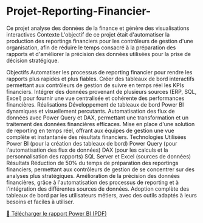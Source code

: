 # Projet-Reporting-Financier-
Ce projet analyse des données de la finance et génère des visualisations interactives
Contexte
L'objectif de ce projet était d'automatiser la production des reportings financiers pour les contrôleurs de gestion d'une organisation, afin de réduire le temps consacré à la préparation des rapports et d'améliorer la précision des données utilisées pour la prise de décision stratégique.

Objectifs
Automatiser les processus de reporting financier pour rendre les rapports plus rapides et plus fiables.
Créer des tableaux de bord interactifs permettant aux contrôleurs de gestion de suivre en temps réel les KPIs financiers.
Intégrer des données provenant de plusieurs sources (ERP, SQL, Excel) pour fournir une vue centralisée et cohérente des performances financières.
Réalisations
Développement de tableaux de bord Power BI dynamiques et visuellement percutants.
Automatisation des flux de données avec Power Query et DAX, permettant une transformation et un traitement des données financières efficaces.
Mise en place d'une solution de reporting en temps réel, offrant aux équipes de gestion une vue complète et instantanée des résultats financiers.
Technologies Utilisées
Power BI (pour la création des tableaux de bord)
Power Query (pour l'automatisation des flux de données)
DAX (pour les calculs et la personnalisation des rapports)
SQL Server et Excel (sources de données)
Résultats
Réduction de 50% du temps de préparation des reportings financiers, permettant aux contrôleurs de gestion de se concentrer sur des analyses plus stratégiques.
Amélioration de la précision des données financières, grâce à l'automatisation des processus de reporting et à l'intégration des différentes sources de données.
Adoption complète des tableaux de bord par les utilisateurs métiers, avec des outils adaptés à leurs besoins et faciles à utiliser.

[📄 Télécharger le rapport Power BI (PDF)](REPPORTING_FINANCIER.pdf)


